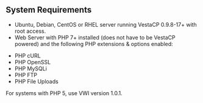 ## System Requirements
* Ubuntu, Debian, CentOS or RHEL server running VestaCP 0.9.8-17+ with root access.
* Web Server with PHP 7+ installed (does not have to be VestaCP powered) and the following PHP extensions & options enabled:
 - PHP cURL
 - PHP OpenSSL
 - PHP MySQLi
 - PHP FTP
 - PHP File Uploads

For systems with PHP 5, use VWI version 1.0.1.
